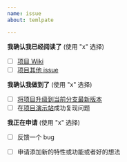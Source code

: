 ```yaml
---
name: issue
about: temlpate

---
```


<!--

如果你不仔细填写下面的内容，我们可能会直接关闭你的 issue。

如果你没有仔细阅读  Wiki ，或者无关问题，我们可能会直接关闭你的 issue。

注意：Wiki 可能随时都会更新。在提交一个 issue 前，请重新查看相关内容。

如果你还有什么别的小问题请加入群组 https://t.me/SSUnion

不要用你的 issue 污染几百个 watchers 的邮箱

-->



**我确认我已经阅读了** (使用 "x" 选择)

- [ ] [项目 Wiki ](https://github.com/Anankke/ss-panel-v3-mod_Uim/wiki)
- [ ] [项目其他 issue](https://github.com/Anankke/ss-panel-v3-mod_Uim/issues?utf8=%E2%9C%93&q=is%3Aissue)

**我确认我做到了** (使用 "x" 选择)

- [ ] [将项目升级到当前分支最新版本](https://github.com/Anankke/ss-panel-v3-mod_Uim/wiki/%E5%8D%87%E7%B4%9A%E7%89%88%E6%9C%AC)
- [ ] 在[项目演示站](https://demo.nimaqu.com)成功复现问题

**我正在申请**  (使用 "x" 选择)

- [ ] 反馈一个 bug
- [ ] 申请添加新的特性或功能或者好的想法


<!-- 

**反馈BUG**

1. 反馈之前先升级到分支的最新版本。

2.如果是页面问题（500 或 Slim Application Error )，请在 config 开启 debug 模式后截图或贴出输出内容，如果是某个按钮点击没反应，请打开浏览器开发者控制台（通常为 F12 ) ，贴出 console 输出内容。

-->

<!--从这一行往下写--我是分割线-->
